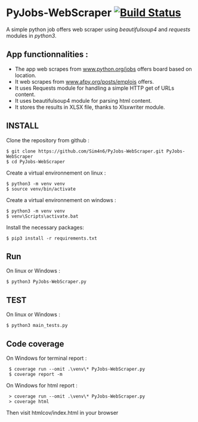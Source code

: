 # PyJobs-WebScraper [![Build Status](https://travis-ci.org/Sim4n6/PyJobs-WebScraper.svg?branch=master)](https://travis-ci.org/Sim4n6/PyJobs-WebScraper)
A simple python job offers web scraper using *beautifulsoup4* and *requests* modules in *python3*. 


App functionnalities : 
--------
 - The app web scrapes from www.python.org/jobs offers board based on location.
 - It web scrapes from www.afpy.org/posts/emplois offers.
 - It uses Requests module for handling a simple HTTP get of URLs content.
 - It uses beautifulsoup4 module for parsing html content.
 - It stores the results in XLSX file, thanks to Xlsxwriter module.


INSTALL
----
 Clone the repository from github : 

    $ git clone https://github.com/Sim4n6/PyJobs-WebScraper.git PyJobs-WebScraper
    $ cd PyJobs-WebScraper

Create a virtual environnement on linux : 

    $ python3 -m venv venv
    $ source venv/bin/activate
    
Create a virtual environnement on windows :

    $ python3 -m venv venv
    $ venv\Scripts\activate.bat
    
Install the necessary packages: 
    
    $ pip3 install -r requirements.txt
   
Run
---
On linux or Windows :

    $ python3 PyJobs-WebScraper.py
    
TEST
----
On linux or Windows :
  
    $ python3 main_tests.py
    
    
Code coverage
----

On Windows for terminal report :

     $ coverage run --omit .\venv\* PyJobs-WebScraper.py 
     $ coverage report -m 

On Windows for html report : 
 
     > coverage run --omit .\venv\* PyJobs-WebScraper.py 
     > coverage html 

Then visit htmlcov/index.html in your browser
